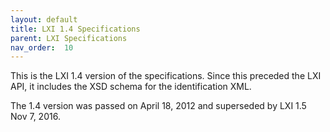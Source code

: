 ```yaml
---
layout: default
title: LXI 1.4 Specifications
parent: LXI Specifications
nav_order:  10
---
```


This is the LXI 1.4 version of  the specifications.  Since this preceded the LXI API, it includes the XSD schema for 
the identification XML.

The 1.4 version was passed on April 18, 2012 and superseded by LXI 1.5 Nov 7, 2016.


